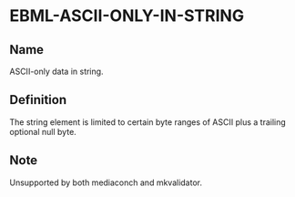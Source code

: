 # EBML-ASCII-ONLY-IN-STRING

## Name

ASCII-only data in string.

## Definition

The string element is limited to certain byte ranges of ASCII plus a trailing optional null byte.

## Note

Unsupported by both mediaconch and mkvalidator.
